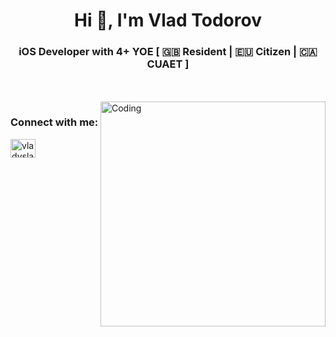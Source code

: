 <h1 align="center">Hi 👋, I'm Vlad Todorov</h1>
<h3 align="center">iOS Developer with 4+ YOE [ 🇬🇧 Resident | 🇪🇺 Citizen | 🇨🇦 CUAET ]</h3>
<br></br>
<img align="right" alt="Coding" width="360" src="https://i.pinimg.com/originals/15/e7/e3/15e7e300166c962d3b8a22f60b5cac9e.gif">

<h3 align="left">Connect with me:</h3>
<p align="left">
<a href="https://linkedin.com/in/vladyslav-todorov" target="blank"><img align="center" src="https://raw.githubusercontent.com/rahuldkjain/github-profile-readme-generator/master/src/images/icons/Social/linked-in-alt.svg" alt="vladyslav-todorov" height="30" width="40" /></a>
</p>

